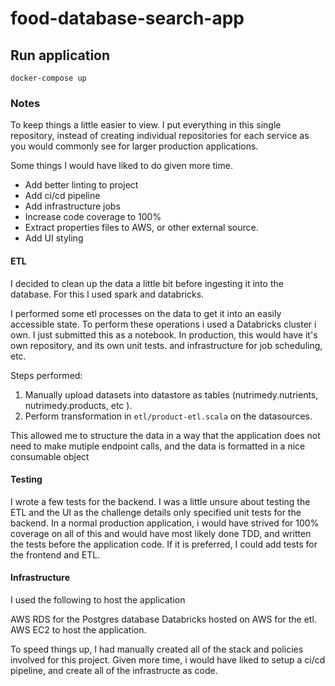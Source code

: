 # food-database-search-app


## Run application
`docker-compose up`

### Notes
To keep things a little easier to view. I put everything in this single repository, instead of creating individual repositories for each service as you would commonly see for larger production applications. 

Some things I would have liked to do given more time. 
- Add better linting to project
- Add ci/cd pipeline
- Add infrastructure jobs
- Increase code coverage to 100% 
- Extract properties files to AWS, or other external source. 
- Add UI styling

#### ETL

I decided to clean up the data a little bit before ingesting it into the database. For this I used spark and databricks.

I performed some etl processes on the data to get it into an easily accessible state.
To perform these operations i used a Databricks cluster i own. 
I just submitted this as a notebook. In production, this would have it's own repository, and its own unit tests. and infrastructure for job scheduling, etc. 

Steps performed:
1. Manually upload datasets into datastore as tables (nutrimedy.nutrients, nutrimedy.products, etc ). 
2. Perform transformation in `etl/product-etl.scala` on the datasources. 


This allowed me to structure the data in a way that the application does not need to make mutiple endpoint calls, and the data is formatted in a nice consumable object

#### Testing
I wrote a few tests for the backend. I was a little unsure about testing the ETL and the UI as the challenge details only specified unit tests for the backend. In a normal production application, i would have strived for 100% coverage on all of this and would have most likely done TDD, and written the tests before the application code. If it is preferred, I could add tests for the frontend and ETL. 

#### Infrastructure
I used the following to host the application

AWS RDS for the Postgres database
Databricks hosted on AWS for the etl. 
AWS EC2 to host the application. 

To speed things up, I had manually created all of the stack and policies involved for this project. Given more time, i would have liked to setup a ci/cd pipeline, and create all of the infrastructe as code. 


